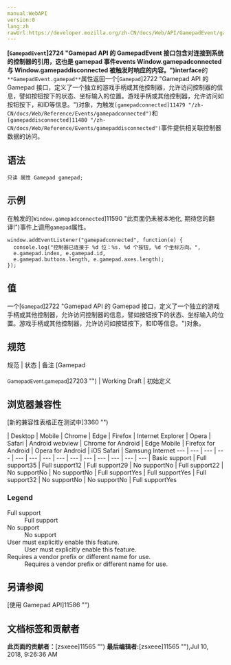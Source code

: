 ```yaml
---
manual:WebAPI
version:0
lang:zh
rawUrl:https://developer.mozilla.org/zh-CN/docs/Web/API/GamepadEvent/gamepad
---
```






**[`GamepadEvent`]2724 "Gamepad API 的 GamepadEvent 接口包含对连接到系统的控制器的引用，这也是 gamepad 事件events Window.gamepadconnected 与 Window.gamepaddisconnected 被触发时响应的内容。")interface**的`**GamepadEvent.gamepad**`属性返回一个[`Gamepad`]2722 "Gamepad API 的 Gamepad 接口，定义了一个独立的游戏手柄或其他控制器，允许访问控制器的信息，譬如按钮按下的状态、坐标输入的位置。游戏手柄或其他控制器，允许访问如按钮按下，和ID等信息。")对象，为触发`[gamepadconnected]11479 "/zh-CN/docs/Web/Reference/Events/gamepadconnected")`和`[gamepaddisconnected]11480 "/zh-CN/docs/Web/Reference/Events/gamepaddisconnected")`事件提供相关联控制器数据的访问。


## 语法<a name="语法"></a>

```
只读 属性 Gamepad gamepad;
```

## 示例<a name="示例"></a>


在触发的[`Window.gamepadconnected`]11590 "此页面仍未被本地化, 期待您的翻译!")事件上调用`gamepad`属性。


```
window.addEventListener("gamepadconnected", function(e) {
  console.log("控制器已连接于 %d 位：%s. %d 个按钮, %d 个坐标方向。",
  e.gamepad.index, e.gamepad.id,
  e.gamepad.buttons.length, e.gamepad.axes.length);
});
```

## 值<a name="值"></a>


一个[`Gamepad`]2722 "Gamepad API 的 Gamepad 接口，定义了一个独立的游戏手柄或其他控制器，允许访问控制器的信息，譬如按钮按下的状态、坐标输入的位置。游戏手柄或其他控制器，允许访问如按钮按下，和ID等信息。")对象。


## 规范<a name="规范"></a>

规范 | 状态 | 备注 
[Gamepad<br></br><small>GamepadEvent.gamepad</small>]27203 "") | Working Draft | 初始定义 


## 浏览器兼容性<a name="浏览器兼容性"></a>
[新的兼容性表格正在测试中<i></i>]3360 "")

 | <abbr>Desktop<i></i></abbr> | <abbr>Mobile<i></i></abbr> 
 | <abbr>Chrome<i></i></abbr> | <abbr>Edge<i></i></abbr> | <abbr>Firefox<i></i></abbr> | <abbr>Internet Explorer<i></i></abbr> | <abbr>Opera<i></i></abbr> | <abbr>Safari<i></i></abbr> | <abbr>Android webview<i></i></abbr> | <abbr>Chrome for Android<i></i></abbr> | <abbr>Edge Mobile<i></i></abbr> | <abbr>Firefox for Android<i></i></abbr> | <abbr>Opera for Android<i></i></abbr> | <abbr>iOS Safari<i></i></abbr> | <abbr>Samsung Internet<i></i></abbr> 
 ---  |  ---  |  ---  |  ---  |  ---  |  ---  |  ---  |  ---  |  ---  |  ---  |  ---  |  ---  |  ---  |  ---  | 
Basic support | <abbr>Full support</abbr>35 | <abbr>Full support</abbr>12 | <abbr>Full support</abbr>29 | <abbr>No support</abbr>No | <abbr>Full support</abbr>22 | <abbr>No support</abbr>No | <abbr>No support</abbr>No | <abbr>Full support</abbr>Yes | <abbr>Full support</abbr>Yes | <abbr>Full support</abbr>32 | <abbr>No support</abbr>No | <abbr>No support</abbr>No | <abbr>Full support</abbr>Yes 


### Legend<a name="Legend"></a>
<dl><dt id=''><abbr>Full support</abbr></dt><dd>Full support</dd><dt id=''><abbr>No support</abbr></dt><dd>No support</dd><dt id=''><abbr>User must explicitly enable this feature.<i></i></abbr></dt><dd>User must explicitly enable this feature.</dd><dt id=''><abbr>Requires a vendor prefix or different name for use.<i></i></abbr></dt><dd>Requires a vendor prefix or different name for use.</dd></dl>

## 另请参阅<a name="另请参阅"></a>


[使用 Gamepad API]11586 "")




## 文档标签和贡献者
**此页面的贡献者：**[zsxeee]11565 "")
**最后编辑者:**[zsxeee]11565 ""),<time>Jul 10, 2018, 9:26:36 AM</time>



